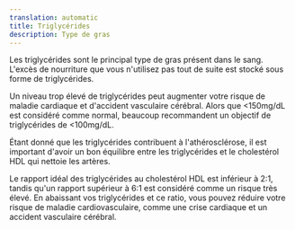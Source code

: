 ```yaml
---
translation: automatic
title: Triglycérides
description: Type de gras
---
```


Les triglycérides sont le principal type de gras présent dans le sang. L'excès de nourriture que vous n'utilisez pas tout de suite est stocké sous forme de triglycérides.

Un niveau trop élevé de triglycérides peut augmenter votre risque de maladie cardiaque et d'accident vasculaire cérébral. Alors que <150mg/dL est considéré comme normal, beaucoup recommandent un objectif de triglycérides de <100mg/dL.

Étant donné que les triglycérides contribuent à l'athérosclérose, il est important d'avoir un bon équilibre entre les triglycérides et le cholestérol HDL qui nettoie les artères.

Le rapport idéal des triglycérides au cholestérol HDL est inférieur à 2:1, tandis qu'un rapport supérieur à 6:1 est considéré comme un risque très élevé. En abaissant vos triglycérides et ce ratio, vous pouvez réduire votre risque de maladie cardiovasculaire, comme une crise cardiaque et un accident vasculaire cérébral.
